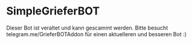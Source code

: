 # SimpleGrieferBOT

Dieser Bot ist veraltet und kann gescammt werden. Bitte besucht telegram.me/GrieferBOTAddon für einen aktuelleren und besseren Bot :)

